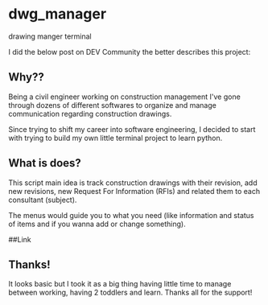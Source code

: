 # dwg_manager
drawing manger terminal

I did the below post on DEV Community the better describes this project:
## Why??

Being a civil engineer working on construction management I've gone through dozens of different softwares to organize and manage communication regarding construction drawings. 

Since trying to shift my career into software engineering, I decided to start with trying to build my own little terminal project to learn python. 

## What is does?
This script main idea is track construction drawings with their revision, add new revisions, new Request For Information (RFIs) and related them to each consultant (subject). 

The menus would guide you to what you need (like information and status of items and if you wanna add or change something).

##Link


## Thanks!
It looks basic but I took it as a big thing having little time to manage between working, having 2 toddlers and learn. Thanks all for the support!
